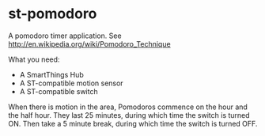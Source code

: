 # st-pomodoro

A pomodoro timer application.
See http://en.wikipedia.org/wiki/Pomodoro_Technique

What you need:
* A SmartThings Hub
* A ST-compatible motion sensor
* A ST-compatible switch

When there is motion in the area, Pomodoros commence on the hour and the half hour.
They last 25 minutes, during which time the switch is turned ON.
Then take a 5 minute break, during which time the switch is turned OFF.
